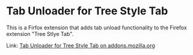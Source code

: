 # Tab Unloader for Tree Style Tab

This is a Firfox extension that adds tab unload functionality to the Firefox extension "Tree Stlye Tab".

Link: [Tab Unloader for Tree Style Tab on addons.mozilla.org](https://addons.mozilla.org/firefox/addon/tab-unload-for-tree-style-tab)
